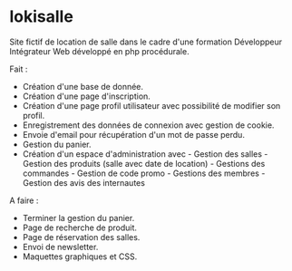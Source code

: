 # lokisalle
Site fictif de location de salle dans le cadre d'une formation Développeur Intégrateur Web développé en php procédurale.

Fait : 
- Création d'une base de donnée. 
- Création d'une page d'inscription.
- Création d'une page profil utilisateur avec possibilité de modifier son profil. 
- Enregistrement des données de connexion avec gestion de cookie. 
- Envoie d'email pour récupération d'un mot de passe perdu. 
- Gestion du panier. 
- Création d'un espace d'administration avec 
              - Gestion des salles
              - Gestion des produits (salle avec date de location)
              - Gestions des commandes
              - Gestion de code promo
              - Gestions des membres
              - Gestion des avis des internautes
  
A faire :
- Terminer la gestion du panier. 
- Page de recherche de produit. 
- Page de réservation des salles. 
- Envoi de newsletter.
- Maquettes graphiques et CSS. 
